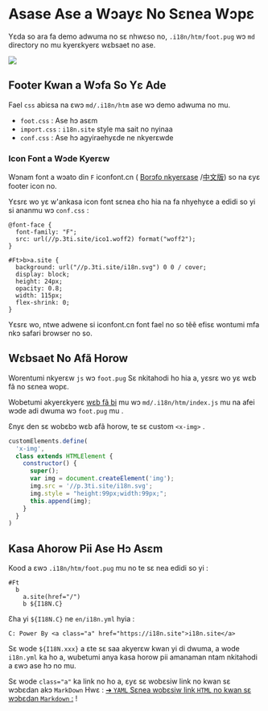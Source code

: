 # Asase Ase a Wɔayɛ No Sɛnea Wɔpɛ

Yɛda so ara fa demo adwuma no sɛ nhwɛso no, `.i18n/htm/foot.pug` wɔ `md` directory no mu kyerɛkyerɛ wɛbsaet no ase.

![](https://p.3ti.site/1721286077.avif)

## Footer Kwan a Wɔfa So Yɛ Ade

Fael `css` abiɛsa na ɛwɔ `md/.i18n/htm` ase wɔ demo adwuma no mu.

* `foot.css` : Ase hɔ asɛm
* `import.css` : `i18n.site` style ma sait no nyinaa
* `conf.css` : Ase hɔ agyiraehyɛde ne nkyerɛwde

### Icon Font a Wɔde Kyerɛw

Wɔnam font a wɔato din `F` iconfont.cn ( [Borɔfo nkyerɛase](https://www.iconfont.cn/?lang=en-us) /[中文版](https://www.iconfont.cn/?lang=zh)) so na ɛyɛ footer icon no.

Yɛsrɛ wo yɛ w'ankasa icon font sɛnea ɛho hia na fa nhyehyɛe a edidi so yi si ananmu wɔ `conf.css` :

```
@font-face {
  font-family: "F";
  src: url(//p.3ti.site/ico1.woff2) format("woff2");
}

#Ft>b>a.site {
  background: url("//p.3ti.site/i18n.svg") 0 0 / cover;
  display: block;
  height: 24px;
  opacity: 0.8;
  width: 115px;
  flex-shrink: 0;
}
```

Yɛsrɛ wo, ntwe adwene si iconfont.cn font fael no so tẽẽ efisɛ wontumi mfa nkɔ safari browser no so.

## Wɛbsaet No Afã Horow

Worentumi nkyerɛw `js` wɔ `foot.pug` Sɛ nkitahodi ho hia a, yɛsrɛ wo yɛ wɛb fã no sɛnea wopɛ.

Wobetumi akyerɛkyerɛ [wɛb fã bi](https://www.freecodecamp.org/news/build-your-first-web-component/) mu wɔ `md/.i18n/htm/index.js` mu na afei wɔde adi dwuma wɔ `foot.pug` mu .

Ɛnyɛ den sɛ wobɛbɔ wɛb afã horow, te sɛ custom `<x-img>` .

```js
customElements.define(
  'x-img',
  class extends HTMLElement {
    constructor() {
      super();
      var img = document.createElement('img');
      img.src = '//p.3ti.site/i18n.svg';
      img.style = "height:99px;width:99px;";
      this.append(img);
    }
  }
)
```

## Kasa Ahorow Pii Ase Hɔ Asɛm

Kood a ɛwɔ `.i18n/htm/foot.pug` mu no te sɛ nea edidi so yi :

```
#Ft
  b
    a.site(href="/")
    b ${I18N.C}
```

Ɛha yi `${I18N.C}` ne `en/i18n.yml` hyia :

```
C: Power By <a class="a" href="https://i18n.site">i18n.site</a>
```

Sɛ wode `${I18N.xxx}` a ɛte sɛ saa akyerɛw kwan yi di dwuma, a wode `i18n.yml` ka ho a, wubetumi anya kasa horow pii amanaman ntam nkitahodi a ɛwɔ ase hɔ no mu.

Sɛ wode `class="a"` ka link no ho a, ɛyɛ sɛ wobɛsiw link no kwan sɛ wɔbɛdan akɔ `MarkDown` Hwɛ :
 [➔ `YAML` Sɛnea wobɛsiw link `HTML` no kwan sɛ wɔbɛdan `Markdown` :](/i18/qa#H2) !